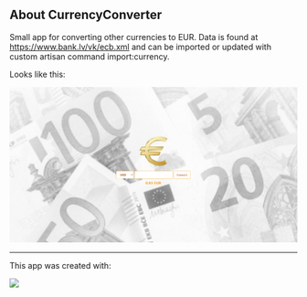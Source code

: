 
## About CurrencyConverter

Small app for converting other currencies to EUR.
Data is found at https://www.bank.lv/vk/ecb.xml and can be imported or updated with custom artisan command import:currency. 

Looks like this:

<img src="public/Img/app.png" alt="CurrencyConverter">

---
This app was created with:

<img src="https://raw.githubusercontent.com/laravel/art/master/logo-lockup/5%20SVG/2%20CMYK/1%20Full%20Color/laravel-logolockup-cmyk-red.svg" width="100">
